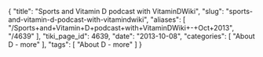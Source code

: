 {
    "title": "Sports and Vitamin D podcast with VitaminDWiki",
    "slug": "sports-and-vitamin-d-podcast-with-vitamindwiki",
    "aliases": [
        "/Sports+and+Vitamin+D+podcast+with+VitaminDWiki+-+Oct+2013",
        "/4639"
    ],
    "tiki_page_id": 4639,
    "date": "2013-10-08",
    "categories": [
        "About D - more"
    ],
    "tags": [
        "About D - more"
    ]
}